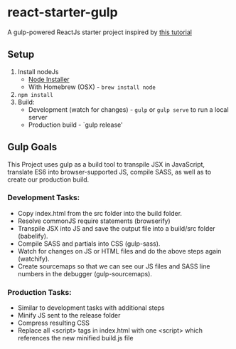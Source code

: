 # react-starter-gulp
A gulp-powered ReactJs starter project inspired by [this tutorial](http://tylermcginnis.com/reactjs-tutorial-pt-2-building-react-applications-with-gulp-and-browserify/)

## Setup
1. Install nodeJs
	* [Node Installer](https://nodejs.org/en/download/)
	* With Homebrew (OSX) - `brew install node`
2. `npm install`
3. Build:
	* Development (watch for changes) - `gulp` or `gulp serve` to run a local server
	* Production build - `gulp release'

## Gulp Goals
This Project uses gulp as a build tool to transpile JSX in JavaScript, translate
ES6 into browser-supported JS, compile SASS, as well as to create our production build.

### Development Tasks:
* Copy index.html from the src folder into the build folder.
* Resolve commonJS require statements (browserify)
* Transpile JSX into JS and save the output file into a build/src folder (babelify).
* Compile SASS and partials into CSS (gulp-sass).
* Watch for changes on JS or HTML files and do the above steps again (watchify).
* Create sourcemaps so that we can see our JS files and SASS line numbers in the debugger (gulp-sourcemaps).

### Production Tasks:
* Similar to development tasks with additional steps
* Minify JS sent to the release folder
* Compress resulting CSS
* Replace all \<script\> tags in index.html with one \<script\> which references the new minified build.js file
